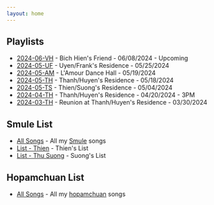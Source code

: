 ```yaml
---
layout: home
---
```

## Playlists

* [2024-06-VH](/playlist/list/2024-06-VH) - Bich Hien's Friend - 06/08/2024 - Upcoming
* [2024-05-UF](/playlist/list/2024-05-UF) - Uyen/Frank's Residence - 05/25/2024
* [2024-05-AM](/playlist/list/2024-05-AM) - L'Amour Dance Hall - 05/19/2024
* [2024-05-TH](/playlist/list/2024-05-TH) - Thanh/Huyen's Residence - 05/18/2024
* [2024-05-TS](/playlist/list/2024-05-TS) - Thien/Suong's Residence - 05/04/2024
* [2024-04-TH](/playlist/list/2024-04-TH) - Thanh/Huyen's Residence - 04/20/2024 - 3PM
* [2024-03-TH](/playlist/list/2024-03-TH) - Reunion at Thanh/Huyen's Residence - 03/30/2024

## Smule List

* [All Songs](/smule/song_list/THV_13) - All my [Smule](https://www.smule.com) songs
* [List - Thien](/playlist/singer/thien) - Thien's List
* [List - Thu Suong](/playlist/singer/thu-suong) - Suong's List

## Hopamchuan List

* [All Songs](https://hopamchuan.com/profile/posted/thienv) - All my [hopamchuan](https://www.hopamchuan.com) songs

